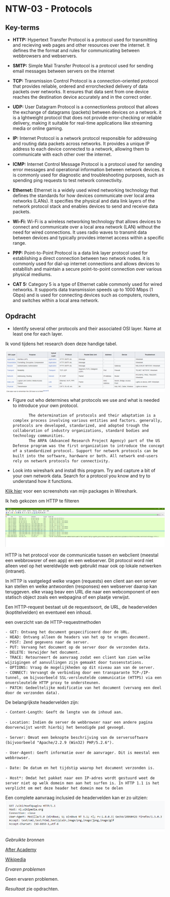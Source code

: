 **NTW-03 - Protocols**
===

**Key-terms**
---

- **HTTP:** Hypertext Transfer Protocol is a protocol used for transmitting and recieving web pages and other resources over the internet. It defines the the format and rules for communicating between webbrowsers and webservers.

- **SMTP:** Simple Mail Transfer Protocol is a protocol used for sending email messages between servers on the internet

- **TCP:** Transmission Control Protocol is a connection-oriented protocol that provides reliable, ordered and errorchecked delivery of data packets over networks. It ensures that data sent from one device reaches the destination device accurately and in the correct order.

- **UDP:** User Datagram Protocol is a connectionless protocol that allows the exchange of datagrams (packets) between devices on a network. it is a lghtweight protocol that does not provide error-checking or reliable delivery, making it suitable for real-time applications like streaming media or online gaming.

- **IP:** Internet Protocol is a network protocol responsible for addressing and routing data packets across networks. It provides a unique IP address to each device connected to a network, allowing them to communicate with each other over the internet.

- **ICMP:** Internet Control Message Protocol is a protocol used for sending error messages and operational information between network devices. it is commonly used for diagnostic and troubleshooting purposes, such as spending ping requests to test network connectivity.

- **Ethernet:** Ethernet is a widely used wired networking technology that defines the standards for how devices communicate over local area networks (LANs). It specifies the physical and data link layers of the network protocol stack and enables devices to send and receive data packets.

- **Wi-Fi:** Wi-Fi is a wireless networking technology that allows devices to connect and communicate over a local area network (LAN) without the need for wired connections. It uses radio waves to transmit data between devices and typically provides internet access within a specific range.

- **PPP:** Point-to-Point Protocol is a data link layer protocol used for establishing a direct connection between two network nodes. it is commonly used for dial-up internet connections and allows devices to establlish and maintain  a secure point-to-point connection  over various physical mediums.

- **CAT 5:** Category 5 is a type of Ethernet cable commonly used for wired networks. It supports data transmission speeds up to 1000 Mbps (1 Gbps) and is used for connecting devices such as computers, routers, and switches within a local area network.

**Opdracht**
---
- Identify several other protocols and their associated OSI layer. Name at least one for each layer.

Ik vond tijdens het research doen deze handige tabel.

![ISOmodel](../00_includes/NTW-03/ISOmodelfunc.png)

- Figure out who determines what protocols we use and what is needed to introduce your own protocol.

        	 The determination of protocols and their adaptation is a complex process involving various entities and factors. generally, protocols are developed, standarized, and adopted trough the collaboration of industry organizations, standard bodies and technology communities.
             The ARPA (Advanced Research Project Agency) part of the US Defense program was the first organization to introduce the concept of a standardized protocol. Support for network protocols can be built into the software, hardware or both. All network end-users rely on network protocols for connectivity.

- Look into wireshark and install this program. Try and capture a bit of your own network data. Search for a protocol you know and try to understand how it functions.

[Klik hier](../00_includes/NTW-03/wireshark.png) voor een screenshots van mijn packages in Wireshark.

Ik heb gekozen om HTTP te filteren

![Alt text](../00_includes/NTW-03/httpfilter.png)

HTTP is het protocol voor de communicatie tussen en webclient (meestal een webbrowsrer of een app) en een webserver. Dit protocol word niet alleen veel op het wereldwijde web gebruikt maar ook op lokale netwerken (intranet).

In HTTP is vastgelegd welke vragen (requests) een client aan een server kan stellen en welke antwoorden (responses) een webserver daarop kan teruggeven. elke vraag beav een URL die naar een webcomponent of een statisch object zoals een webpagina of een plaatje verwijst.

Een HTTP-request bestaat uit de requestsoort, de URL, de headervelden (koptitelvelden) en eventueel een inhoud. 

een overzicht van de HTTP-requestmethoden 

    - GET: Ontvang het document gespecificeerd door de URL.
    - HEAD: Ontvang alleen de headers van het op te vragen document.
    - POST: Zend gegevens naar de server.
    - PUT: Vervang het document op de server door de verzonden data.
    - DELETE: Verwijder het document.
    - TRACE: Retourneert de aanvraag zodat een client kan zien welke wijzigingen of aanvullingen zijn gemaakt door tussenstations.
    - OPTIONS: Vraag de mogelijkheden op dit niveau aan van de server.
    - CONNECT: Vervangt de verbinding door een transparante TCP-/IP-tunnel, om bijvoorbeeld SSL-versleutelde communicatie (HTTPS) via een onversleutelde HTTP proxy te ondersteunen.
    - PATCH: Gedeeltelijke modificatie van het document (vervang een deel door de verzonden data).    

De belangrijkste headervelden zijn:

    - Content-Length: Geeft de lengte van de inhoud aan.

    - Location: Indien de server de webbrowser naar een andere pagina doorverwijst wordt hierbij het benodigde pad gevoegd.

    - Server: Omvat een beknopte beschrijving van de serversoftware (bijvoorbeeld "Apache/2.2.9 (Win32) PHP/5.2.6").

    - User-Agent: Geeft informatie over de aanvrager. Dit is meestal een webbrowser.
    
    - Date: De datum en het tijdstip waarop het document verzonden is.

    - Host*: Omdat het pakket naar een IP-adres wordt gestuurd weet de server niet op welk domein men aan het surfen is. In HTTP 1.1 is het verplicht om met deze header het domein mee te delen

Een complete aanvraag inclusied de headervelden kan er zo uitzien:
![vbhttp](../00_includes/NTW-03/vbHTTP.png)

*Gebruikte bronnen*

[After Academy](https://afteracademy.com/blog/what-are-protocols-and-what-are-the-key-elements-of-protocols/)

[Wikipedia](https://nl.wikipedia.org/wiki/Hypertext_Transfer_Protocol)

*Ervaren problemen*

Geen ervaren problemen.

*Resultaat*
zie opdrachten.



